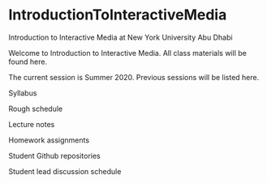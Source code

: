 # IntroductionToInteractiveMedia
Introduction to Interactive Media at New York University Abu Dhabi

Welcome to Introduction to Interactive Media. All class materials will be
found here. 

The current session is Summer 2020. Previous sessions will be listed here.

Syllabus

Rough schedule

Lecture notes

Homework assignments

Student Github repositories

Student lead discussion schedule
